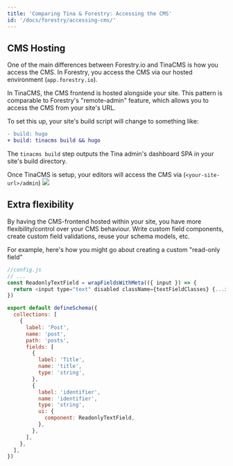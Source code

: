 ```yaml
---
title: 'Comparing Tina & Forestry: Accessing the CMS'
id: '/docs/forestry/accessing-cms/'
---
```


## CMS Hosting

One of the main differences between Forestry.io and TinaCMS is how you access the CMS. In Forestry, you access the CMS via our hosted environment (`app.forestry.io`).

In TinaCMS, the CMS frontend is hosted alongside your site. This pattern is comparable to Forestry's "remote-admin" feature, which allows you to access the CMS from your site's URL.

To set this up, your site's build script will change to something like:

```diff
- build: hugo
+ build: tinacms build && hugo
```

The `tinacms build` step outputs the Tina admin's dashboard SPA in your site's build directory.

Once TinaCMS is setup, your editors will access the CMS via (`<your-site-url>/admin`)
![](https://res.cloudinary.com/forestry-demo/image/upload/v1670430150/tina-io/docs/forestry-migration/accessing-admin.gif)

## Extra flexibility

By having the CMS-frontend hosted within your site, you have more flexibility/control over your CMS behaviour. Write custom field components, create custom field validations, reuse your schema models, etc.

For example, here's how you might go about creating a custom "read-only field"

```js
//config.js
// ...
const ReadonlyTextField = wrapFieldsWithMeta(({ input }) => {
  return <input type="text" disabled className={textFieldClasses} {...input} />
})

export default defineSchema({
  collections: [
    {
      label: 'Post',
      name: 'post',
      path: 'posts',
      fields: [
        {
          label: 'Title',
          name: 'title',
          type: 'string',
        },
        {
          label: 'identifier',
          name: 'identifier',
          type: 'string',
          ui: {
            component: ReadonlyTextField,
          },
        },
      ],
    },
  ],
})
```

